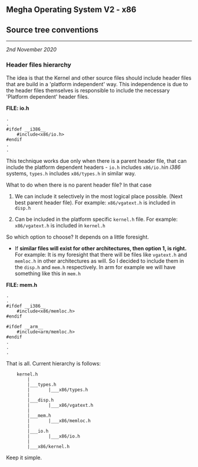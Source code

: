 ## Megha Operating System V2 - x86
## Source tree conventions
------------------------------------------------------------------------------
_2nd November 2020_

### Header files hierarchy

The idea is that the Kernel and other source files should include header files
that are build in a 'platform independent' way. This independence is due to the
header files themselves is responsible to include the necessary 'Platform
dependent' header files. 

**FILE: io.h**
```
.
.
#ifdef __i386__
    #include<x86/io.h>
#endif
.
.
```

This technique works due only when there is a parent header file, that can 
include the platform dependent headers -  `io.h` includes `x86/io.h`in
_i386_ systems, `types.h` includes `x86/types.h` in similar way.

What to do when there is no parent header file? In that case

1. We can include it selectively in the most logical place possible. (Next best
   parent header file). For example: `x86/vgatext.h` is included in `disp.h`

2. Can be included in the platform specific `kernel.h` file.
   For example: `x86/vgatext.h` is included in `kernel.h`

So which option to choose? It depends on a little foresight. 

* If **similar files will exist for other architectures, then option 1, is right.**
  For example: It is my foresight that there will be files like `vgatext.h` and
  `memloc.h` in other architectures as will. So I decided to include them in
  the `disp.h` and `mem.h` respectively. In arm for example we will have
  something like this in `mem.h`

**FILE: mem.h**
```
.
.
#ifdef __i386__
    #include<x86/memloc.h>
#endif

#ifdef __arm__
    #include<arm/memloc.h>
#endif
.
.
.
```

That is all. Current hierarchy is follows:

```
    kernel.h
        |
        |___types.h 
        |       |___x86/types.h
        |
        |___disp.h  
        |       |___x86/vgatext.h
        |
        |___mem.h
        |       |___x86/memloc.h
        |
        |___io.h    
        |       |___x86/io.h
        |
        |___x86/kernel.h
```

Keep it simple.
